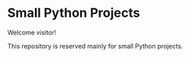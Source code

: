 # Small Python Projects

Welcome visitor!

This repository is reserved mainly for small Python projects.
